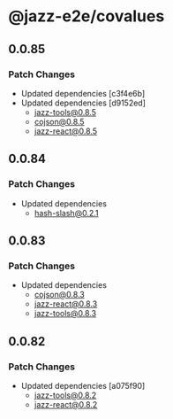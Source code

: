 # @jazz-e2e/covalues

## 0.0.85

### Patch Changes

-   Updated dependencies [c3f4e6b]
-   Updated dependencies [d9152ed]
    -   jazz-tools@0.8.5
    -   cojson@0.8.5
    -   jazz-react@0.8.5

## 0.0.84

### Patch Changes

-   Updated dependencies
    -   hash-slash@0.2.1

## 0.0.83

### Patch Changes

-   Updated dependencies
    -   cojson@0.8.3
    -   jazz-react@0.8.3
    -   jazz-tools@0.8.3

## 0.0.82

### Patch Changes

-   Updated dependencies [a075f90]
    -   jazz-tools@0.8.2
    -   jazz-react@0.8.2

